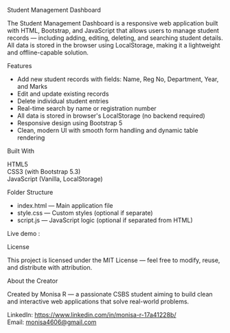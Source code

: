 Student Management Dashboard

The Student Management Dashboard is a responsive web application built with HTML, Bootstrap, and JavaScript that allows users to manage student records — including adding, editing, deleting, and searching student details. All data is stored in the browser using LocalStorage, making it a lightweight and offline-capable solution.

Features

- Add new student records with fields: Name, Reg No, Department, Year, and Marks  
- Edit and update existing records  
- Delete individual student entries  
- Real-time search by name or registration number  
- All data is stored in browser's LocalStorage (no backend required)  
- Responsive design using Bootstrap 5  
- Clean, modern UI with smooth form handling and dynamic table rendering

Built With

HTML5  
CSS3 (with Bootstrap 5.3)  
JavaScript (Vanilla, LocalStorage)  



Folder Structure

- index.html — Main application file  
- style.css — Custom styles (optional if separate)  
- script.js — JavaScript logic (optional if separated from HTML)

Live demo :

License

This project is licensed under the MIT License — feel free to modify, reuse, and distribute with attribution.

About the Creator

Created by Monisa R — a passionate CSBS student aiming to build clean and interactive web applications that solve real-world problems.

LinkedIn: https://www.linkedin.com/in/monisa-r-17a41228b/  
Email: monisa4606@gmail.com


